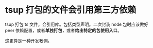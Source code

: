 
# tsup 打包的文件会引用第三方依赖

tsup 打包 ts 文件，会引用库。包括类型声明。二次封装 node 包时应该做好 peer 依赖配置，或者**单独打包**，或者**给出特定的包使用入口**。

这更算是一种开发教训。

